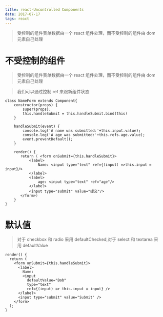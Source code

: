 ```yaml
---
title: react-Uncontrolled Components
date: 2017-07-17
tags: react
---
```


> 受控制的组件表单数据由一个 react 组件处理，而不受控制的组件由 dom 元素自己处理

 <!-- more -->  

# 不受控制的组件

> 受控制的组件表单数据由一个 react 组件处理，而不受控制的组件由 dom 元素自己处理

> 我们可以通过控制 ref 来跟新组件状态

```
class NameForm extends Component{
    constructor(props) {
        super(props);
        this.handleSubmit = this.handleSubmit.bind(this)
    }

    handleSubmit(event) {
        console.log('A name was submitted:'+this.input.value);
        console.log('A age was submitted:'+this.refs.age.value);
        event.preventDefault();
    }

    render() {
       return ( <form onSubmit={this.handleSubmit}>
           <label>
               Name: <input type="text" ref={(input) =>this.input = input}/>
           </label>
           <label>
               age: <input type="text" ref="age"/>
           </label>
           <input type="submit" value="提交"/>
       </form>)
    }
}
```

# 默认值

> 对于 checkbox 和 radio 采用 defaultChecked,对于 select 和 textarea 采用 defaultValue

```
render() {
  return (
    <form onSubmit={this.handleSubmit}>
      <label>
        Name:
        <input
          defaultValue="Bob"
          type="text"
          ref={(input) => this.input = input} />
      </label>
      <input type="submit" value="Submit" />
    </form>
  );
}
```
